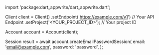 import 'package:dart_appwrite/dart_appwrite.dart';

Client client = Client()
    .setEndpoint('https://example.com/v1') // Your API Endpoint
    .setProject('<YOUR_PROJECT_ID>'); // Your project ID

Account account = Account(client);

Session result = await account.createEmailPasswordSession(
    email: 'email@example.com',
    password: 'password',
);
